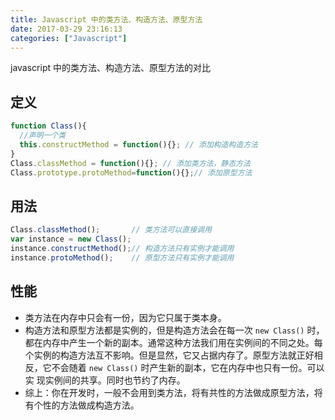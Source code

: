 ```yaml
---
title: Javascript 中的类方法、构造方法、原型方法
date: 2017-03-29 23:16:13
categories: ["Javascript"]
---
```


javascript 中的类方法、构造方法、原型方法的对比
<!-- more -->
## 定义

```javascript
function Class(){
  //声明一个类
  this.constructMethod = function(){}; // 添加构造构造方法
}
Class.classMethod = function(){}; // 添加类方法，静态方法
Class.prototype.protoMethod=function(){};// 添加原型方法
```

## 用法
```javascript
Class.classMethod();       // 类方法可以直接调用
var instance = new Class();
instance.constructMethod();// 构造方法只有实例才能调用
instance.protoMethod();    // 原型方法只有实例才能调用
```

## 性能
* 类方法在内存中只会有一份，因为它只属于类本身。
* 构造方法和原型方法都是实例的，但是构造方法会在每一次 `new Class()` 时，都在内存中产生一个新的副本。通常这种方法我们用在实例间的不同之处。每
个实例的构造方法互不影响。但是显然，它又占据内存了。原型方法就正好相反，它不会随着 `new Class()` 时产生新的副本，它在内存中也只有一份。可以实
现实例间的共享。同时也节约了内存。
* 综上：你在开发时，一般不会用到类方法，将有共性的方法做成原型方法，将有个性的方法做成构造方法。
